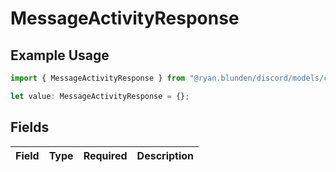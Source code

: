 # MessageActivityResponse

## Example Usage

```typescript
import { MessageActivityResponse } from "@ryan.blunden/discord/models/components";

let value: MessageActivityResponse = {};
```

## Fields

| Field       | Type        | Required    | Description |
| ----------- | ----------- | ----------- | ----------- |